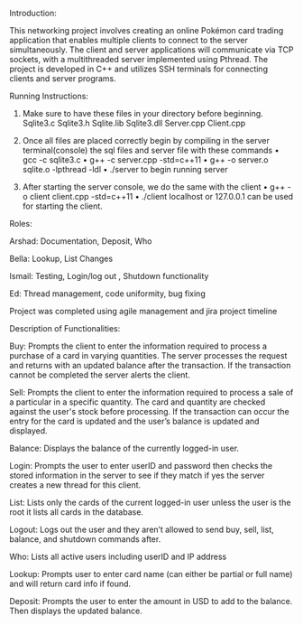 Introduction:


This networking project involves creating an online Pokémon card trading application that enables multiple clients to connect to the server simultaneously. The client and server applications will communicate via TCP sockets, with a multithreaded server implemented using Pthread. The project is developed in C++ and utilizes SSH terminals for connecting clients and server programs.




Running Instructions:


1.	Make sure to have these files in your directory before beginning.
                       Sqlite3.c
                       Sqlite3.h
                       Sqlite.lib
                       Sqlite3.dll
                       Server.cpp
                       Client.cpp

      
2.	Once all files are placed correctly begin by compiling in the server terminal(console) the sql files and server file with these commands
•	gcc -c sqlite3.c 
•	g++ -c server.cpp -std=c++11
•	g++ -o server.o sqlite.o -lpthread -ldl
•	./server to begin running server

3.	After starting the server console, we do the same with the client
•	g++ -o client client.cpp -std=c++11
•	./client localhost or 127.0.0.1 can be used for starting the client.

  


Roles:

Arshad: Documentation, Deposit, Who

Bella: Lookup, List Changes

Ismail: Testing, Login/log out , Shutdown functionality

Ed: Thread management, code uniformity, bug fixing

Project was completed using agile management and jira project timeline



Description of Functionalities: 


Buy: Prompts the client to enter the information required to process a purchase of a card in varying quantities. The server processes the request and returns with an updated balance after the transaction. If the transaction cannot be completed the server 
alerts the client.

Sell: Prompts the client to enter the information required to process a sale of a particular in a specific quantity. The card and quantity are checked against the user's stock before processing. If the transaction can occur the entry for the card is updated and the user’s balance is updated and displayed.

Balance: Displays the balance of the currently logged-in user.


Login: Prompts the user to enter userID and password then checks the stored information in the server to see if they match if yes the server creates a new thread for this client.

List: Lists only the cards of the current logged-in user unless the user is the root it lists all cards in the database.

Logout: Logs out the user and they aren’t allowed to send buy, sell, list, balance, and shutdown commands after.

Who: Lists all active users including userID and IP address

Lookup: Prompts user to enter card name (can either be partial or full name) and will return card info if found.


Deposit: Prompts the user to enter the amount in USD to add to the balance. Then displays the updated balance.


